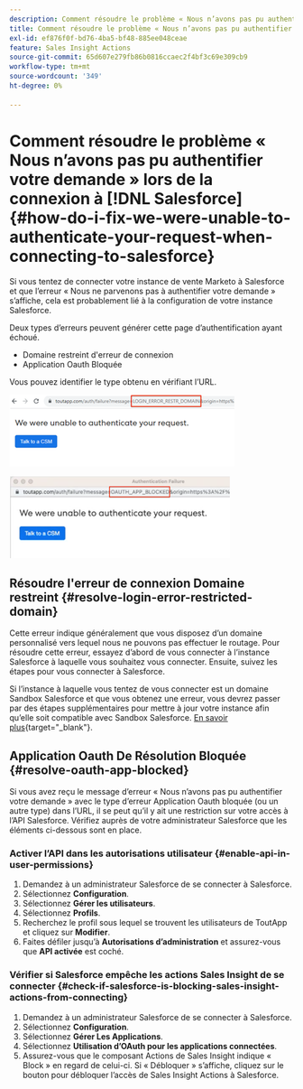 ```yaml
---
description: Comment résoudre le problème « Nous n’avons pas pu authentifier votre demande » lors de la connexion à Salesforce - Documents Marketo - Documentation du produit
title: Comment résoudre le problème « Nous n’avons pas pu authentifier votre demande » lors de la connexion à Salesforce
exl-id: ef876f0f-bd76-4ba5-bf48-885ee048ceae
feature: Sales Insight Actions
source-git-commit: 65d607e279fb86b0816ccaec2f4bf3c69e309cb9
workflow-type: tm+mt
source-wordcount: '349'
ht-degree: 0%

---
```


# Comment résoudre le problème « Nous n’avons pas pu authentifier votre demande » lors de la connexion à [!DNL Salesforce] {#how-do-i-fix-we-were-unable-to-authenticate-your-request-when-connecting-to-salesforce}

Si vous tentez de connecter votre instance de vente Marketo à Salesforce et que l’erreur « Nous ne parvenons pas à authentifier votre demande » s’affiche, cela est probablement lié à la configuration de votre instance Salesforce.

Deux types d’erreurs peuvent générer cette page d’authentification ayant échoué.

* Domaine restreint d&#39;erreur de connexion
* Application Oauth Bloquée

Vous pouvez identifier le type obtenu en vérifiant l’URL.

![](assets/how-do-i-fix-we-were-unable-to-authenticate-1.png)

![](assets/how-do-i-fix-we-were-unable-to-authenticate-2.png)

## Résoudre l&#39;erreur de connexion Domaine restreint {#resolve-login-error-restricted-domain}

Cette erreur indique généralement que vous disposez d’un domaine personnalisé vers lequel nous ne pouvons pas effectuer le routage. Pour résoudre cette erreur, essayez d’abord de vous connecter à l’instance Salesforce à laquelle vous souhaitez vous connecter. Ensuite, suivez les étapes pour vous connecter à Salesforce.

Si l’instance à laquelle vous tentez de vous connecter est un domaine Sandbox Salesforce et que vous obtenez une erreur, vous devrez passer par des étapes supplémentaires pour mettre à jour votre instance afin qu’elle soit compatible avec Sandbox Salesforce. [En savoir plus](/help/marketo/product-docs/marketo-sales-insight/actions/crm/salesforce-integration/set-up-a-sales-insight-actions-sandbox.md){target="_blank"}.

## Application Oauth De Résolution Bloquée {#resolve-oauth-app-blocked}

Si vous avez reçu le message d’erreur « Nous n’avons pas pu authentifier votre demande » avec le type d’erreur Application Oauth bloquée (ou un autre type) dans l’URL, il se peut qu’il y ait une restriction sur votre accès à l’API Salesforce. Vérifiez auprès de votre administrateur Salesforce que les éléments ci-dessous sont en place.

### Activer l’API dans les autorisations utilisateur {#enable-api-in-user-permissions}

1. Demandez à un administrateur Salesforce de se connecter à Salesforce.
1. Sélectionnez **Configuration**.
1. Sélectionnez **Gérer les utilisateurs**.
1. Sélectionnez **Profils**.
1. Recherchez le profil sous lequel se trouvent les utilisateurs de ToutApp et cliquez sur **Modifier**.
1. Faites défiler jusqu’à **Autorisations d’administration** et assurez-vous que **API activée** est coché.

### Vérifier si Salesforce empêche les actions Sales Insight de se connecter {#check-if-salesforce-is-blocking-sales-insight-actions-from-connecting}

1. Demandez à un administrateur Salesforce de se connecter à Salesforce.
1. Sélectionnez **Configuration**.
1. Sélectionnez **Gérer Les Applications**.
1. Sélectionnez **Utilisation d’OAuth pour les applications connectées**.
1. Assurez-vous que le composant Actions de Sales Insight indique « Block » en regard de celui-ci. Si « Débloquer » s’affiche, cliquez sur le bouton pour débloquer l’accès de Sales Insight Actions à Salesforce.

